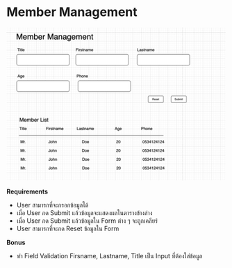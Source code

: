 # Member Management

![Member management design](./images/member-management-design.png)

**Requirements**

- User สามารถที่จะกรอกข้อมูลได้
- เมื่อ User กด Submit แล้วข้อมูลจะแสดงผลในตารางข้างล่าง
- เมื่อ User กด Submit แล้วข้อมูลใน Form ต่าง ๆ จะถูกเคลียร์
- User สามารถที่จะกด Reset ข้อมูลใน Form

**Bonus**

- ทำ Field Validation Firsname, Lastname, Title เป็น Input ที่ต้องใส่ข้อมูล
